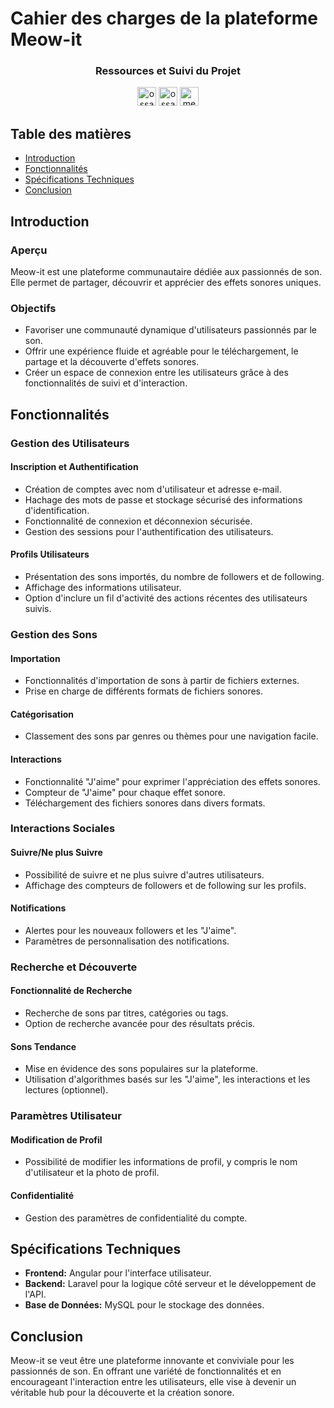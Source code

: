# Cahier des charges de la plateforme Meow-it

<div align="center">
  <h3>Ressources et Suivi du Projet</h3>
  
  <a href="https://drive.google.com/drive/folders/1Y3fxcTsiJ2nF_YQMAfViY1RmNV1n2Q-l?usp=drive_link" target="_blank"><img src="https://www.gstatic.com/images/icons/material/product/2x/drive_48dp.png" alt="ossama's google drive" width="30" title="Voir les captures d'écran de l'interface"></a>
  <a href="https://occipital-tornado-e71.notion.site/meow-it-Avancement-du-projet-individuel-3de5a67faebd485bb4b50ef819efee02?pvs=25" target="_blank"><img src="https://upload.wikimedia.org/wikipedia/commons/4/45/Notion_app_logo.png" alt="ossama's notion" title="Voir la progression du projet" width="30"></a>
  <a href="https://github.com/imossama/Plateforme-web-d-effets-sonores/blob/main/fullstack/README.md" target="_blank"><img src="https://64.media.tumblr.com/15b7fc60bbe2fd927bc223ba628d57a5/tumblr_mrub1w37AL1swnmv6o1_400.pnj" alt="meow-it use" width="30" title="Visitez le guide"></a>
</div>

## Table des matières
- [Introduction](#introduction)
- [Fonctionnalités](#fonctionnalités)
- [Spécifications Techniques](#spécifications-techniques)
- [Conclusion](#conclusion)

## Introduction

### Aperçu
Meow-it est une plateforme communautaire dédiée aux passionnés de son. Elle permet de partager, découvrir et apprécier des effets sonores uniques.

### Objectifs
- Favoriser une communauté dynamique d'utilisateurs passionnés par le son.
- Offrir une expérience fluide et agréable pour le téléchargement, le partage et la découverte d'effets sonores.
- Créer un espace de connexion entre les utilisateurs grâce à des fonctionnalités de suivi et d'interaction.

## Fonctionnalités

### Gestion des Utilisateurs

#### Inscription et Authentification
- Création de comptes avec nom d'utilisateur et adresse e-mail.
- Hachage des mots de passe et stockage sécurisé des informations d'identification.
- Fonctionnalité de connexion et déconnexion sécurisée.
- Gestion des sessions pour l'authentification des utilisateurs.

#### Profils Utilisateurs
- Présentation des sons importés, du nombre de followers et de following.
- Affichage des informations utilisateur.
- Option d'inclure un fil d'activité des actions récentes des utilisateurs suivis.

### Gestion des Sons

#### Importation
- Fonctionnalités d'importation de sons à partir de fichiers externes.
- Prise en charge de différents formats de fichiers sonores.

#### Catégorisation
- Classement des sons par genres ou thèmes pour une navigation facile.

#### Interactions
- Fonctionnalité "J'aime" pour exprimer l'appréciation des effets sonores.
- Compteur de "J'aime" pour chaque effet sonore.
- Téléchargement des fichiers sonores dans divers formats.

### Interactions Sociales

#### Suivre/Ne plus Suivre
- Possibilité de suivre et ne plus suivre d'autres utilisateurs.
- Affichage des compteurs de followers et de following sur les profils.

#### Notifications
- Alertes pour les nouveaux followers et les "J'aime".
- Paramètres de personnalisation des notifications.

### Recherche et Découverte

#### Fonctionnalité de Recherche
- Recherche de sons par titres, catégories ou tags.
- Option de recherche avancée pour des résultats précis.

#### Sons Tendance
- Mise en évidence des sons populaires sur la plateforme.
- Utilisation d'algorithmes basés sur les "J'aime", les interactions et les lectures (optionnel).

### Paramètres Utilisateur

#### Modification de Profil
- Possibilité de modifier les informations de profil, y compris le nom d'utilisateur et la photo de profil.

#### Confidentialité
- Gestion des paramètres de confidentialité du compte.

## Spécifications Techniques

- **Frontend:** Angular pour l'interface utilisateur.
- **Backend:** Laravel pour la logique côté serveur et le développement de l'API.
- **Base de Données:** MySQL pour le stockage des données.

## Conclusion

Meow-it se veut être une plateforme innovante et conviviale pour les passionnés de son. En offrant une variété de fonctionnalités et en encourageant l'interaction entre les utilisateurs, elle vise à devenir un véritable hub pour la découverte et la création sonore.

